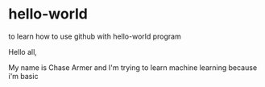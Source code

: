 # hello-world
to learn how to use github with hello-world program

Hello all,

My name is Chase Armer and I'm trying to learn machine learning because i'm basic
